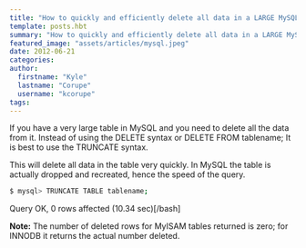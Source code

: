 ```yaml
---
title: "How to quickly and efficiently delete all data in a LARGE MySQL table using TRUNCATE"
template: posts.hbt
summary: "How to quickly and efficiently delete all data in a LARGE MySQL table using TRUNCATE"
featured_image: "assets/articles/mysql.jpeg"
date: 2012-06-21
categories:
author:
  firstname: "Kyle"
  lastname: "Corupe"
  username: "kcorupe"
tags:
---
```

If you have a very large table in MySQL and you need to delete all the data from it. Instead of using the DELETE syntax or DELETE FROM tablename; It is best to use the TRUNCATE syntax.

This will delete all data in the table very quickly. In MySQL the table is actually dropped and recreated, hence the speed of the query.

```bash
$ mysql> TRUNCATE TABLE tablename;
```

Query OK, 0 rows affected (10.34 sec)[/bash]

**Note:** The number of deleted rows for MyISAM tables returned is zero; for INNODB it returns the actual number deleted.
